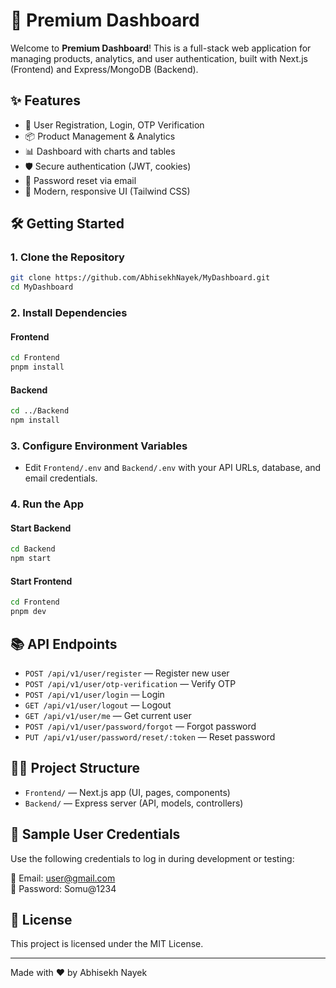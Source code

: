 # 🚀 Premium Dashboard

Welcome to **Premium Dashboard**! This is a full-stack web application for managing products, analytics, and user authentication, built with Next.js (Frontend) and Express/MongoDB (Backend).

## ✨ Features

- 🔐 User Registration, Login, OTP Verification
- 📦 Product Management & Analytics
- 📊 Dashboard with charts and tables
- 🛡️ Secure authentication (JWT, cookies)
- 📧 Password reset via email
- 🎨 Modern, responsive UI (Tailwind CSS)

## 🛠️ Getting Started

### 1. Clone the Repository

```bash
git clone https://github.com/AbhisekhNayek/MyDashboard.git
cd MyDashboard
```

### 2. Install Dependencies

#### Frontend
```bash
cd Frontend
pnpm install
```

#### Backend
```bash
cd ../Backend
npm install
```

### 3. Configure Environment Variables

- Edit `Frontend/.env` and `Backend/.env` with your API URLs, database, and email credentials.

### 4. Run the App

#### Start Backend
```bash
cd Backend
npm start
```

#### Start Frontend
```bash
cd Frontend
pnpm dev
```

## 📚 API Endpoints

- `POST /api/v1/user/register` — Register new user
- `POST /api/v1/user/otp-verification` — Verify OTP
- `POST /api/v1/user/login` — Login
- `GET /api/v1/user/logout` — Logout
- `GET /api/v1/user/me` — Get current user
- `POST /api/v1/user/password/forgot` — Forgot password
- `PUT /api/v1/user/password/reset/:token` — Reset password

## 🧑‍💻 Project Structure

- `Frontend/` — Next.js app (UI, pages, components)
- `Backend/` — Express server (API, models, controllers)

## 🧪 Sample User Credentials

Use the following credentials to log in during development or testing:

📧 Email: user@gmail.com
<br>
🔑 Password: Somu@1234

## 📝 License

This project is licensed under the MIT License.

---

Made with ❤️ by Abhisekh Nayek
